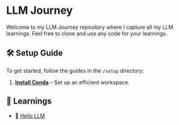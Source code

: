 # LLM Journey

Welcome to my LLM Journey repository where I capture all my LLM learnings. Feel free to clone and use any code for your learnings.

## 🛠️ Setup Guide

To get started, follow the guides in the `/setup` directory:

1. **[Install Conda](10_setup/install_conda.md)** – Set up an efficient workspace.

## 🧠 Learnings

- 🤖 [Hello LLM](20_hello_llm/readme.md)
